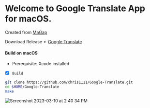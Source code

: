 # Welcome to Google Translate App for macOS.
Created from [MaGap](https://macgapproject.github.io/)

Download Release ➣ [Google Translate](https://github.com/chris1111/Google-Translate/releases/tag/V2)


#### Build on macOS
- Prerequisite: Xcode installed

- [x] `Build`
```bash
git clone https://github.com/chris1111/Google-Translate.git
cd $HOME/Google-Translate
make
```

![Screenshot 2023-03-10 at 2 40 34 PM](https://user-images.githubusercontent.com/6248794/224412352-72f209e4-64cf-409b-8c1d-f3cb740d17fe.png)

